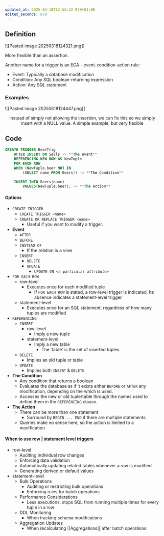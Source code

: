 ```yaml
---
updated_at: 2025-03-18T12:58:32.949+01:00
edited_seconds: 870
---
```

## Definition
![[Pasted image 20250318124321.png]]

More flexible than an assertion.

Another name for a trigger is an ECA - event-condition-action rule:

- Event: Typically a database modification
- Condition: Any SQL boolean-returning expression
- Action: Any SQL statement

### Examples
![[Pasted image 20250318124447.png]]
<center> Instead of simply not allowing the insertion, we can fix this so we simply insert with a NULL value. A simple example, but very flexible </center>

## Code
``` SQL
CREATE TRIGGER BeerTrig
	AFTER INSERT ON Sells -> **The event**
	REFERENCING NEW ROW AS NewTuple
	FOR EACH ROW
	WHEN (NewTuple.beer NOT IN 
		(SELECT name FROM Beers)) -> **The Condition**
	
	INSERT INTO Beers(name)
		VALUES(NewTuple.beer); -> **The Action**
```

#### Options
- `CREATE TRIGGER`
	- `CREATE TRIGGER <name>`
	- `CREATE OR REPLACE TRIGGER <name>`
		- Useful if you want to modify a trigger.
- **Event**
	- `AFTER`
	- `BEFORE`
	- `INSTEAD OF`
		- If the relation is a view
	- `INSERT`
		- `DELETE`
		- `UPDATE`
			- `UPDATE ON <a particular attribute>`
- `FOR EACH ROW`
	- row-level
		- Executes once for each modified tuple
			- If `FOR EACH ROW` is stated, a row-level trigger is indicated. Its absence indicates a statement-level trigger.
	- statement-level
		- Executes once for an SQL statement, regardless of how many tuples are modified
- `REFERENCING`
	- `INSERT`
		- row-level
			- Imply a new tuple
		- statement-level
			- Imply a new table
				- The 'table' is the set of inserted tuples
	- `DELETE`
		- Implies an old tuple or table
	- `UPDATE`
		- Implies both `INSERT` & `DELETE`
- **The Condition**
	- Any condition that returns a boolean
	- Evaluates the database as if it exists either `BEFORE` or `AFTER` any modification, depending on the which is used.
	- Accesses the new or old tuple/table through the names used to define them in the `REFERENCING` clause.
- **The Action**
	- There can be more than one statement
		- Surround by `BEGIN ... END` if there are multiple statements.
	- Queries make no sense here, so the action is limited to a modification
#### When to use row | statement level triggers
- row-level
	- Auditing individual row changes
	- Enforcing data validation
	- Automatically updating related tables whenever a row is modified
	- Generating derived or default values
- statement-level
	- Bulk Operations
		- Auditing or restricting bulk operations
		- Enforcing rules for batch operations
	- Performance Considerations
		- Less executions, stops SQL from running multiple times for every tuple in a row
	- DDL Monitoring
		- When tracking schema modifications
	- Aggregation Updates
		- When recalculating [[Aggregations]] after batch operations